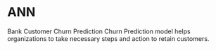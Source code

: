 # ANN
Bank Customer Churn Prediction
Churn Prediction model helps organizations to take necessary steps and action to retain customers.
